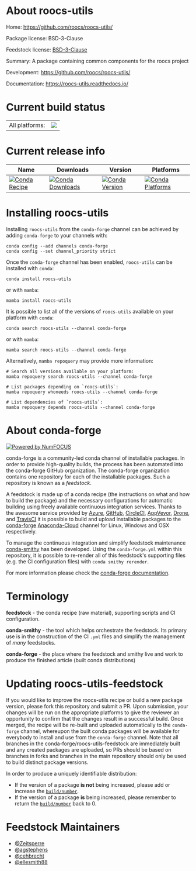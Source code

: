 About roocs-utils
=================

Home: https://github.com/roocs/roocs-utils/

Package license: BSD-3-Clause

Feedstock license: [BSD-3-Clause](https://github.com/conda-forge/roocs-utils-feedstock/blob/main/LICENSE.txt)

Summary: A package containing common components for the roocs project

Development: https://github.com/roocs/roocs-utils/

Documentation: https://roocs-utils.readthedocs.io/

Current build status
====================


<table><tr><td>All platforms:</td>
    <td>
      <a href="https://dev.azure.com/conda-forge/feedstock-builds/_build/latest?definitionId=11177&branchName=main">
        <img src="https://dev.azure.com/conda-forge/feedstock-builds/_apis/build/status/roocs-utils-feedstock?branchName=main">
      </a>
    </td>
  </tr>
</table>

Current release info
====================

| Name | Downloads | Version | Platforms |
| --- | --- | --- | --- |
| [![Conda Recipe](https://img.shields.io/badge/recipe-roocs--utils-green.svg)](https://anaconda.org/conda-forge/roocs-utils) | [![Conda Downloads](https://img.shields.io/conda/dn/conda-forge/roocs-utils.svg)](https://anaconda.org/conda-forge/roocs-utils) | [![Conda Version](https://img.shields.io/conda/vn/conda-forge/roocs-utils.svg)](https://anaconda.org/conda-forge/roocs-utils) | [![Conda Platforms](https://img.shields.io/conda/pn/conda-forge/roocs-utils.svg)](https://anaconda.org/conda-forge/roocs-utils) |

Installing roocs-utils
======================

Installing `roocs-utils` from the `conda-forge` channel can be achieved by adding `conda-forge` to your channels with:

```
conda config --add channels conda-forge
conda config --set channel_priority strict
```

Once the `conda-forge` channel has been enabled, `roocs-utils` can be installed with `conda`:

```
conda install roocs-utils
```

or with `mamba`:

```
mamba install roocs-utils
```

It is possible to list all of the versions of `roocs-utils` available on your platform with `conda`:

```
conda search roocs-utils --channel conda-forge
```

or with `mamba`:

```
mamba search roocs-utils --channel conda-forge
```

Alternatively, `mamba repoquery` may provide more information:

```
# Search all versions available on your platform:
mamba repoquery search roocs-utils --channel conda-forge

# List packages depending on `roocs-utils`:
mamba repoquery whoneeds roocs-utils --channel conda-forge

# List dependencies of `roocs-utils`:
mamba repoquery depends roocs-utils --channel conda-forge
```


About conda-forge
=================

[![Powered by
NumFOCUS](https://img.shields.io/badge/powered%20by-NumFOCUS-orange.svg?style=flat&colorA=E1523D&colorB=007D8A)](https://numfocus.org)

conda-forge is a community-led conda channel of installable packages.
In order to provide high-quality builds, the process has been automated into the
conda-forge GitHub organization. The conda-forge organization contains one repository
for each of the installable packages. Such a repository is known as a *feedstock*.

A feedstock is made up of a conda recipe (the instructions on what and how to build
the package) and the necessary configurations for automatic building using freely
available continuous integration services. Thanks to the awesome service provided by
[Azure](https://azure.microsoft.com/en-us/services/devops/), [GitHub](https://github.com/),
[CircleCI](https://circleci.com/), [AppVeyor](https://www.appveyor.com/),
[Drone](https://cloud.drone.io/welcome), and [TravisCI](https://travis-ci.com/)
it is possible to build and upload installable packages to the
[conda-forge](https://anaconda.org/conda-forge) [Anaconda-Cloud](https://anaconda.org/)
channel for Linux, Windows and OSX respectively.

To manage the continuous integration and simplify feedstock maintenance
[conda-smithy](https://github.com/conda-forge/conda-smithy) has been developed.
Using the ``conda-forge.yml`` within this repository, it is possible to re-render all of
this feedstock's supporting files (e.g. the CI configuration files) with ``conda smithy rerender``.

For more information please check the [conda-forge documentation](https://conda-forge.org/docs/).

Terminology
===========

**feedstock** - the conda recipe (raw material), supporting scripts and CI configuration.

**conda-smithy** - the tool which helps orchestrate the feedstock.
                   Its primary use is in the construction of the CI ``.yml`` files
                   and simplify the management of *many* feedstocks.

**conda-forge** - the place where the feedstock and smithy live and work to
                  produce the finished article (built conda distributions)


Updating roocs-utils-feedstock
==============================

If you would like to improve the roocs-utils recipe or build a new
package version, please fork this repository and submit a PR. Upon submission,
your changes will be run on the appropriate platforms to give the reviewer an
opportunity to confirm that the changes result in a successful build. Once
merged, the recipe will be re-built and uploaded automatically to the
`conda-forge` channel, whereupon the built conda packages will be available for
everybody to install and use from the `conda-forge` channel.
Note that all branches in the conda-forge/roocs-utils-feedstock are
immediately built and any created packages are uploaded, so PRs should be based
on branches in forks and branches in the main repository should only be used to
build distinct package versions.

In order to produce a uniquely identifiable distribution:
 * If the version of a package **is not** being increased, please add or increase
   the [``build/number``](https://docs.conda.io/projects/conda-build/en/latest/resources/define-metadata.html#build-number-and-string).
 * If the version of a package **is** being increased, please remember to return
   the [``build/number``](https://docs.conda.io/projects/conda-build/en/latest/resources/define-metadata.html#build-number-and-string)
   back to 0.

Feedstock Maintainers
=====================

* [@Zeitsperre](https://github.com/Zeitsperre/)
* [@agstephens](https://github.com/agstephens/)
* [@cehbrecht](https://github.com/cehbrecht/)
* [@ellesmith88](https://github.com/ellesmith88/)


